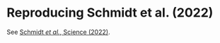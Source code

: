 # Reproducing Schmidt et al. (2022)

See [Schmidt _et al._, Science (2022)](https://www.science.org/doi/10.1126/science.abj4008).
